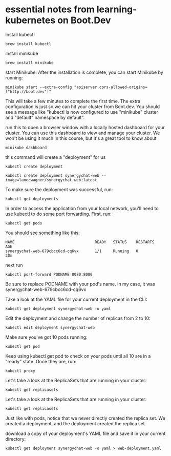 # essential notes from learning-kubernetes on Boot.Dev

Install kubectl
```
brew install kubectl
```

install minikube
```
brew install minikube
```

start Minikube: After the installation is complete, you can start Minikube by running:
```
minikube start --extra-config "apiserver.cors-allowed-origins=["http://boot.dev"]"
```

This will take a few minutes to complete the first time. The extra configuration is just so we can hit your cluster from Boot.dev. You should see a message like "kubectl is now configured to use "minikube" cluster and "default" namespace by default".

run this to open a browser window with a locally hosted dashboard for your cluster. You can use this dashboard to view and manage your cluster. We won't be using it much in this course, but it's a great tool to know about
```
minikube dashboard
```

this command will create a "deployment" for us
```
kubectl create deployment
```
```
kubectl create deployment synergychat-web --image=lanecwagner/synergychat-web:latest
```

To make sure the deployment was successful, run:
```
kubectl get deployments
```

In order to access the application from your local network, you'll need to use kubectl to do some port forwarding. First, run:
```
kubectl get pods
```

You should see something like this:
```
NAME                                   READY   STATUS    RESTARTS   AGE
synergychat-web-679cbcc6cd-cq6vx       1/1     Running   0          20m
```
next run 
```
kubectl port-forward PODNAME 8080:8080
```
Be sure to replace PODNAME with your pod's name. In my case, it was synergychat-web-679cbcc6cd-cq6vx

Take a look at the YAML file for your current deployment in the CLI:
```
kubectl get deployment synergychat-web -o yaml
```

Edit the deployment and change the number of replicas from 2 to 10:
```
kubectl edit deployment synergychat-web
```

Make sure you've got 10 pods running:
```
kubectl get pod
```

Keep using kubectl get pod to check on your pods until all 10 are in a "ready" state. Once they are, run:
```
kubectl proxy
```

Let's take a look at the ReplicaSets that are running in your cluster:
```
kubectl get replicasets
```

Let's take a look at the ReplicaSets that are running in your cluster:
```
kubectl get replicasets
```
Just like with pods, notice that we never directly created the replica set. We created a deployment, and the deployment created the replica set.


download a copy of your deployment's YAML file and save it in your current directory:
```
kubectl get deployment synergychat-web -o yaml > web-deployment.yaml
```
